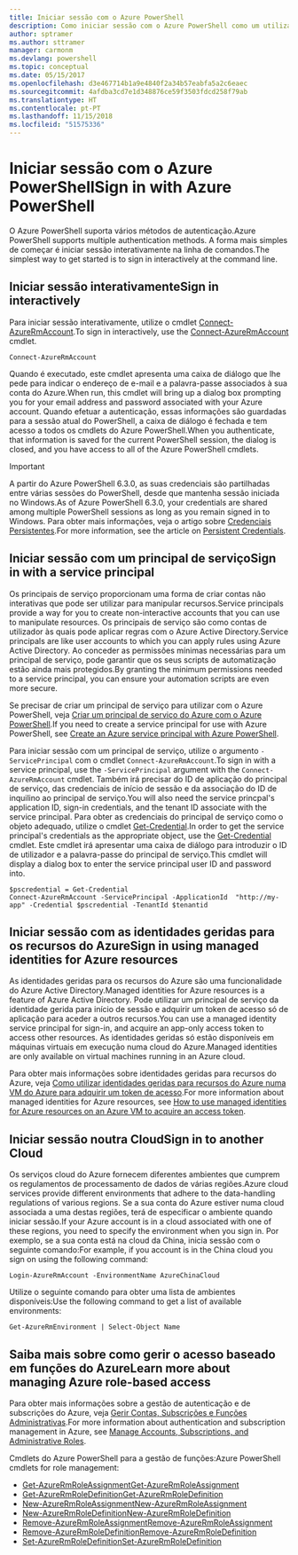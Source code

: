 ```yaml
---
title: Iniciar sessão com o Azure PowerShell
description: Como iniciar sessão com o Azure PowerShell como um utilizador, principal de serviço ou com identidades geridas para recursos do Azure.
author: sptramer
ms.author: sttramer
manager: carmonm
ms.devlang: powershell
ms.topic: conceptual
ms.date: 05/15/2017
ms.openlocfilehash: d3e467714b1a9e4840f2a34b57eabfa5a2c6eaec
ms.sourcegitcommit: 4afdba3cd7e1d348876ce59f3503fdcd258f79ab
ms.translationtype: HT
ms.contentlocale: pt-PT
ms.lasthandoff: 11/15/2018
ms.locfileid: "51575336"
---
```

# <a name="sign-in-with-azure-powershell"></a><span data-ttu-id="31120-103">Iniciar sessão com o Azure PowerShell</span><span class="sxs-lookup"><span data-stu-id="31120-103">Sign in with Azure PowerShell</span></span>

<span data-ttu-id="31120-104">O Azure PowerShell suporta vários métodos de autenticação.</span><span class="sxs-lookup"><span data-stu-id="31120-104">Azure PowerShell supports multiple authentication methods.</span></span> <span data-ttu-id="31120-105">A forma mais simples de começar é iniciar sessão interativamente na linha de comandos.</span><span class="sxs-lookup"><span data-stu-id="31120-105">The simplest way to get started is to sign in interactively at the command line.</span></span>

## <a name="sign-in-interactively"></a><span data-ttu-id="31120-106">Iniciar sessão interativamente</span><span class="sxs-lookup"><span data-stu-id="31120-106">Sign in interactively</span></span>

<span data-ttu-id="31120-107">Para iniciar sessão interativamente, utilize o cmdlet [Connect-AzureRmAccount](/powershell/module/azurerm.profile/connect-azurermaccount).</span><span class="sxs-lookup"><span data-stu-id="31120-107">To sign in interactively, use the [Connect-AzureRmAccount](/powershell/module/azurerm.profile/connect-azurermaccount) cmdlet.</span></span>

```azurepowershell-interactive
Connect-AzureRmAccount
```

<span data-ttu-id="31120-108">Quando é executado, este cmdlet apresenta uma caixa de diálogo que lhe pede para indicar o endereço de e-mail e a palavra-passe associados à sua conta do Azure.</span><span class="sxs-lookup"><span data-stu-id="31120-108">When run, this cmdlet will bring up a dialog box prompting you for your email address and password associated with your Azure account.</span></span> <span data-ttu-id="31120-109">Quando efetuar a autenticação, essas informações são guardadas para a sessão atual do PowerShell, a caixa de diálogo é fechada e tem acesso a todos os cmdlets do Azure PowerShell.</span><span class="sxs-lookup"><span data-stu-id="31120-109">When you authenticate, that information is saved for the current PowerShell session, the dialog is closed, and you have access to all of the Azure PowerShell cmdlets.</span></span>

> [!IMPORTANT]
> <span data-ttu-id="31120-110">A partir do Azure PowerShell 6.3.0, as suas credenciais são partilhadas entre várias sessões do PowerShell, desde que mantenha sessão iniciada no Windows.</span><span class="sxs-lookup"><span data-stu-id="31120-110">As of Azure PowerShell 6.3.0, your credentials are shared among multiple PowerShell sessions as long as you remain signed in to Windows.</span></span> <span data-ttu-id="31120-111">Para obter mais informações, veja o artigo sobre [Credenciais Persistentes](context-persistence.md).</span><span class="sxs-lookup"><span data-stu-id="31120-111">For more information, see the article on [Persistent Credentials](context-persistence.md).</span></span>

## <a name="sign-in-with-a-service-principal"></a><span data-ttu-id="31120-112">Iniciar sessão com um principal de serviço</span><span class="sxs-lookup"><span data-stu-id="31120-112">Sign in with a service principal</span></span>

<span data-ttu-id="31120-113">Os principais de serviço proporcionam uma forma de criar contas não interativas que pode ser utilizar para manipular recursos.</span><span class="sxs-lookup"><span data-stu-id="31120-113">Service principals provide a way for you to create non-interactive accounts that you can use to manipulate resources.</span></span> <span data-ttu-id="31120-114">Os principais de serviço são como contas de utilizador às quais pode aplicar regras com o Azure Active Directory.</span><span class="sxs-lookup"><span data-stu-id="31120-114">Service principals are like user accounts to which you can apply rules using Azure Active Directory.</span></span> <span data-ttu-id="31120-115">Ao conceder as permissões mínimas necessárias para um principal de serviço, pode garantir que os seus scripts de automatização estão ainda mais protegidos.</span><span class="sxs-lookup"><span data-stu-id="31120-115">By granting the minimum permissions needed to a service principal, you can ensure your automation scripts are even more secure.</span></span>

<span data-ttu-id="31120-116">Se precisar de criar um principal de serviço para utilizar com o Azure PowerShell, veja [Criar um principal de serviço do Azure com o Azure PowerShell](create-azure-service-principal-azureps.md).</span><span class="sxs-lookup"><span data-stu-id="31120-116">If you need to create a service principal for use with Azure PowerShell, see [Create an Azure service principal with Azure PowerShell](create-azure-service-principal-azureps.md).</span></span>

<span data-ttu-id="31120-117">Para iniciar sessão com um principal de serviço, utilize o argumento `-ServicePrincipal` com o cmdlet `Connect-AzureRmAccount`.</span><span class="sxs-lookup"><span data-stu-id="31120-117">To sign in with a service principal, use the `-ServicePrincipal` argument with the `Connect-AzureRmAccount` cmdlet.</span></span> <span data-ttu-id="31120-118">Também irá precisar do ID de aplicação do principal de serviço, das credenciais de início de sessão e da associação do ID de inquilino ao principal de serviço.</span><span class="sxs-lookup"><span data-stu-id="31120-118">You will also need the service princpal's application ID, sign-in credentials, and the tenant ID associate with the service principal.</span></span> <span data-ttu-id="31120-119">Para obter as credenciais do principal de serviço como o objeto adequado, utilize o cmdlet [Get-Credential](/powershell/module/microsoft.powershell.security/get-credential).</span><span class="sxs-lookup"><span data-stu-id="31120-119">In order to get the service principal's credentials as the appropriate object, use the [Get-Credential](/powershell/module/microsoft.powershell.security/get-credential) cmdlet.</span></span> <span data-ttu-id="31120-120">Este cmdlet irá apresentar uma caixa de diálogo para introduzir o ID de utilizador e a palavra-passe do principal de serviço.</span><span class="sxs-lookup"><span data-stu-id="31120-120">This cmdlet will display a dialog box to enter the service principal user ID and password into.</span></span>

```azurepowershell-interactive
$pscredential = Get-Credential
Connect-AzureRmAccount -ServicePrincipal -ApplicationId  "http://my-app" -Credential $pscredential -TenantId $tenantid
```

## <a name="sign-in-using-managed-identities-for-azure-resources"></a><span data-ttu-id="31120-121">Iniciar sessão com as identidades geridas para os recursos do Azure</span><span class="sxs-lookup"><span data-stu-id="31120-121">Sign in using managed identities for Azure resources</span></span>

<span data-ttu-id="31120-122">As identidades geridas para os recursos do Azure são uma funcionalidade do Azure Active Directory.</span><span class="sxs-lookup"><span data-stu-id="31120-122">Managed identities for Azure resources is a feature of Azure Active Directory.</span></span> <span data-ttu-id="31120-123">Pode utilizar um principal de serviço da identidade gerida para início de sessão e adquirir um token de acesso só de aplicação para aceder a outros recursos.</span><span class="sxs-lookup"><span data-stu-id="31120-123">You can use a managed identity service principal for sign-in, and acquire an app-only access token to access other resources.</span></span> <span data-ttu-id="31120-124">As identidades geridas só estão disponíveis em máquinas virtuais em execução numa cloud do Azure.</span><span class="sxs-lookup"><span data-stu-id="31120-124">Managed identities are only available on virtual machines running in an Azure cloud.</span></span>

<span data-ttu-id="31120-125">Para obter mais informações sobre identidades geridas para recursos do Azure, veja [Como utilizar identidades geridas para recursos do Azure numa VM do Azure para adquirir um token de acesso](/azure/active-directory/managed-identities-azure-resources/how-to-use-vm-token).</span><span class="sxs-lookup"><span data-stu-id="31120-125">For more information about managed identities for Azure resources, see [How to use managed identities for Azure resources on an Azure VM to acquire an access token](/azure/active-directory/managed-identities-azure-resources/how-to-use-vm-token).</span></span>

## <a name="sign-in-to-another-cloud"></a><span data-ttu-id="31120-126">Iniciar sessão noutra Cloud</span><span class="sxs-lookup"><span data-stu-id="31120-126">Sign in to another Cloud</span></span>

<span data-ttu-id="31120-127">Os serviços cloud do Azure fornecem diferentes ambientes que cumprem os regulamentos de processamento de dados de várias regiões.</span><span class="sxs-lookup"><span data-stu-id="31120-127">Azure cloud services provide different environments that adhere to the data-handling regulations of various regions.</span></span> <span data-ttu-id="31120-128">Se a sua conta do Azure estiver numa cloud associada a uma destas regiões, terá de especificar o ambiente quando iniciar sessão.</span><span class="sxs-lookup"><span data-stu-id="31120-128">If your Azure account is in a cloud associated with one of these regions, you need to specify the environment when you sign in.</span></span> <span data-ttu-id="31120-129">Por exemplo, se a sua conta está na cloud da China, inicia sessão com o seguinte comando:</span><span class="sxs-lookup"><span data-stu-id="31120-129">For example, if you account is in the China cloud you sign on using the following command:</span></span>

```azurepowershell-interactive
Login-AzureRmAccount -EnvironmentName AzureChinaCloud
```

<span data-ttu-id="31120-130">Utilize o seguinte comando para obter uma lista de ambientes disponíveis:</span><span class="sxs-lookup"><span data-stu-id="31120-130">Use the following command to get a list of available environments:</span></span>

```azurepowershell-interactive
Get-AzureRmEnvironment | Select-Object Name
```

## <a name="learn-more-about-managing-azure-role-based-access"></a><span data-ttu-id="31120-131">Saiba mais sobre como gerir o acesso baseado em funções do Azure</span><span class="sxs-lookup"><span data-stu-id="31120-131">Learn more about managing Azure role-based access</span></span>

<span data-ttu-id="31120-132">Para obter mais informações sobre a gestão de autenticação e de subscrições do Azure, veja [Gerir Contas, Subscrições e Funções Administrativas](/azure/active-directory/role-based-access-control-configure).</span><span class="sxs-lookup"><span data-stu-id="31120-132">For more information about authentication and subscription management in Azure, see [Manage Accounts, Subscriptions, and Administrative Roles](/azure/active-directory/role-based-access-control-configure).</span></span>

<span data-ttu-id="31120-133">Cmdlets do Azure PowerShell para a gestão de funções:</span><span class="sxs-lookup"><span data-stu-id="31120-133">Azure PowerShell cmdlets for role management:</span></span>

* [<span data-ttu-id="31120-134">Get-AzureRmRoleAssignment</span><span class="sxs-lookup"><span data-stu-id="31120-134">Get-AzureRmRoleAssignment</span></span>](/powershell/module/AzureRM.Resources/Get-AzureRmRoleAssignment)
* [<span data-ttu-id="31120-135">Get-AzureRmRoleDefinition</span><span class="sxs-lookup"><span data-stu-id="31120-135">Get-AzureRmRoleDefinition</span></span>](/powershell/module/AzureRM.Resources/Get-AzureRmRoleDefinition)
* [<span data-ttu-id="31120-136">New-AzureRmRoleAssignment</span><span class="sxs-lookup"><span data-stu-id="31120-136">New-AzureRmRoleAssignment</span></span>](/powershell/module/AzureRM.Resources/New-AzureRmRoleAssignment)
* [<span data-ttu-id="31120-137">New-AzureRmRoleDefinition</span><span class="sxs-lookup"><span data-stu-id="31120-137">New-AzureRmRoleDefinition</span></span>](/powershell/module/AzureRM.Resources/New-AzureRmRoleDefinition)
* [<span data-ttu-id="31120-138">Remove-AzureRmRoleAssignment</span><span class="sxs-lookup"><span data-stu-id="31120-138">Remove-AzureRmRoleAssignment</span></span>](/powershell/module/AzureRM.Resources/Remove-AzureRmRoleAssignment)
* [<span data-ttu-id="31120-139">Remove-AzureRmRoleDefinition</span><span class="sxs-lookup"><span data-stu-id="31120-139">Remove-AzureRmRoleDefinition</span></span>](/powershell/module/AzureRM.Resources/Remove-AzureRmRoleDefinition)
* [<span data-ttu-id="31120-140">Set-AzureRmRoleDefinition</span><span class="sxs-lookup"><span data-stu-id="31120-140">Set-AzureRmRoleDefinition</span></span>](/powershell/moduel/AzureRM.Resources/Set-AzureRmRoleDefinition)

